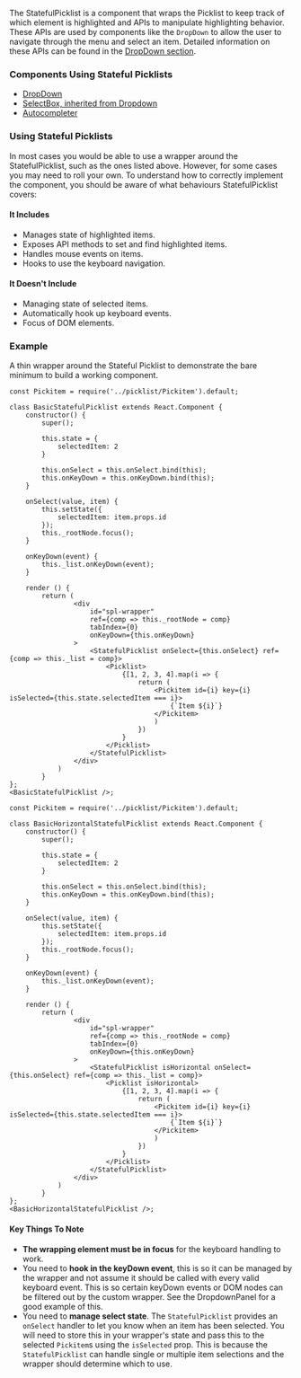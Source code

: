 The StatefulPicklist is a component that wraps the Picklist to keep track of which element is highlighted and APIs to manipulate highlighting behavior. These APIs are used by components like the `DropDown` to allow the user to navigate through the menu and select an item.  Detailed information on these APIs can be found in the [DropDown section](#dropdown).


### Components Using Stateful Picklists
* [DropDown](#dropdown)
* [SelectBox, inherited from Dropdown](#selectbox)
* [Autocompleter](#autocompleter)


### Using Stateful Picklists
In most cases you would be able to use a wrapper around the StatefulPicklist, such as the ones listed above.  However, for some cases you may need to roll your own. To understand how to correctly implement the component, you should be aware of what behaviours StatefulPicklist covers:

#### It Includes
* Manages state of highlighted items.
* Exposes API methods to set and find highlighted items.
* Handles mouse events on items.
* Hooks to use the keyboard navigation.

#### It Doesn't Include
* Managing state of selected items.
* Automatically hook up keyboard events.
* Focus of DOM elements.

### Example
A thin wrapper around the Stateful Picklist to demonstrate the bare minimum to build a working component.

```
const Pickitem = require('../picklist/Pickitem').default;

class BasicStatefulPicklist extends React.Component {
	constructor() {
		super();

		this.state = {
			selectedItem: 2
		}

		this.onSelect = this.onSelect.bind(this);
		this.onKeyDown = this.onKeyDown.bind(this);
	}

	onSelect(value, item) {
		this.setState({
			selectedItem: item.props.id
		});
		this._rootNode.focus();
	}

	onKeyDown(event) {
		this._list.onKeyDown(event);
	}

	render () {
		return (
				<div
					id="spl-wrapper"
					ref={comp => this._rootNode = comp}
					tabIndex={0}
					onKeyDown={this.onKeyDown}
				>
					<StatefulPicklist onSelect={this.onSelect} ref={comp => this._list = comp}>
						<Picklist>
							{[1, 2, 3, 4].map(i => {
								return (
									<Pickitem id={i} key={i} isSelected={this.state.selectedItem === i}>
										{`Item ${i}`}
									</Pickitem>
									)
								})
							}
						</Picklist>
					</StatefulPicklist>
				</div>
			)
		}
};
<BasicStatefulPicklist />;
```

```
const Pickitem = require('../picklist/Pickitem').default;

class BasicHorizontalStatefulPicklist extends React.Component {
	constructor() {
		super();

		this.state = {
			selectedItem: 2
		}

		this.onSelect = this.onSelect.bind(this);
		this.onKeyDown = this.onKeyDown.bind(this);
	}

	onSelect(value, item) {
		this.setState({
			selectedItem: item.props.id
		});
		this._rootNode.focus();
	}

	onKeyDown(event) {
		this._list.onKeyDown(event);
	}

	render () {
		return (
				<div
					id="spl-wrapper"
					ref={comp => this._rootNode = comp}
					tabIndex={0}
					onKeyDown={this.onKeyDown}
				>
					<StatefulPicklist isHorizontal onSelect={this.onSelect} ref={comp => this._list = comp}>
						<Picklist isHorizontal>
							{[1, 2, 3, 4].map(i => {
								return (
									<Pickitem id={i} key={i} isSelected={this.state.selectedItem === i}>
										{`Item ${i}`}
									</Pickitem>
									)
								})
							}
						</Picklist>
					</StatefulPicklist>
				</div>
			)
		}
};
<BasicHorizontalStatefulPicklist />;
```

#### Key Things To Note
* **The wrapping element must be in focus** for the keyboard handling to work.
* You need to **hook in the keyDown event**, this is so it can be managed by the wrapper and not assume it should be called with every valid keyboard event. This is so certain keyDown events or DOM nodes can be filtered out by the custom wrapper. See the DropdownPanel for a good example of this.
* You need to **manage select state**. The `StatefulPicklist` provides an `onSelect` handler to let you know when an item has been selected. You will need to store this in your wrapper's state and pass this to the selected `Pickitem`s using the `isSelected` prop. This is because the `StatefulPicklist` can handle single or multiple item selections and the wrapper should determine which to use.
